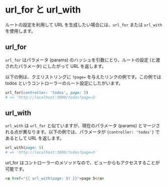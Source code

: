 # url_for と url_with

ルートの設定を利用して URL を生成したい場合には、```url_for``` または ```url_with``` を使用します。

## url_for

```url_for``` はパラメータ (params) のハッシュを引数にとり、ルートの設定 (と渡されたパラメータ) にしたがって URL を返します。

以下の例は、クエリストリングに ```?page=``` を与えたリンクの例です。この例では todos というコントローラーのルート設定にしたがいます。

```ruby
url_for(controller: 'todos', page: 5)
# => 'http://localhost:3000/todos?page=5'
```

## url_with

```url_with``` は ```url_for``` と似ていますが、現在のパラメータ (params) とマージされる点が異なります。以下の例では、パラメータが ```{controller: 'todos'}``` であるとして URL を返します。

```ruby
url_with(page: 5)
# => 'http://localhost:3000/todos?page=5'
```

url_for はコントローラーのメソッドなので、ビューからもアクセスすることが可能です。

```html
<a href="{{ url_with(page: 5) }}">page 5</a>
```
